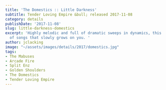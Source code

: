 ```yaml
---
title: 'The Domestics :: Little Darkness'
subtitle: Tender Loving Empire &bull; released 2017-11-08
category: details
publishDate: '2017-11-08'
slug: little-darkness-domestics
excerpt: 'Highly melodic and full of dramatic sweeps in dynamics, this is a collection
  of songs that slowly grows on you. '
author: jclacking
image: "~/assets/images/details/2017/domestics.jpg"
tags:
- The Mabuses
- Arcade Fire
- Split Enz
- Golden Shoulders
- The Domestics
- Tender Loving Empire
---
```


